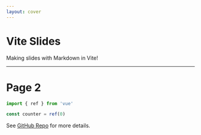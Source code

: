 ```yaml
---
layout: cover
---
```


# Vite Slides

Making slides with Markdown in Vite!

-------

# Page 2

```ts
import { ref } from 'vue'

const counter = ref(0)
```

See [GitHub Repo](https://github.com/antfu-sponsors/aslide) for more details.
